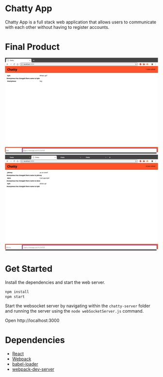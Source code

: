 Chatty App
=====================

Chatty App is a full stack web application that allows users to communicate with each other without having to register accounts.

Final Product
=====================
![`Screenshot of name change`](https://github.com/kylemcloughlin/chattyApp/blob/5a85807ec0209da9fbab68ef18aba89a5542b81e/docs/changeName.png?raw=true?raw=true)
![`Screenshot of conversation`](https://github.com/kylemcloughlin/chattyApp/blob/5a85807ec0209da9fbab68ef18aba89a5542b81e/docs/convo.png?raw=true?raw=true)

Get Started
=====================
Install the dependencies and start the web server.

```
npm install
npm start
```

Start the websocket server by navigating within the 
`chatty-server` folder and running the server using the `node webSocketServer.js` command.

Open http://localhost:3000 


Dependencies
=====================

* [React](https://reactjs.org/)
* [Webpack](https://www.npmjs.com/package/webpack)
* [babel-loader](https://github.com/babel/babel-loader)
* [webpack-dev-server](https://github.com/webpack/webpack-dev-server)
